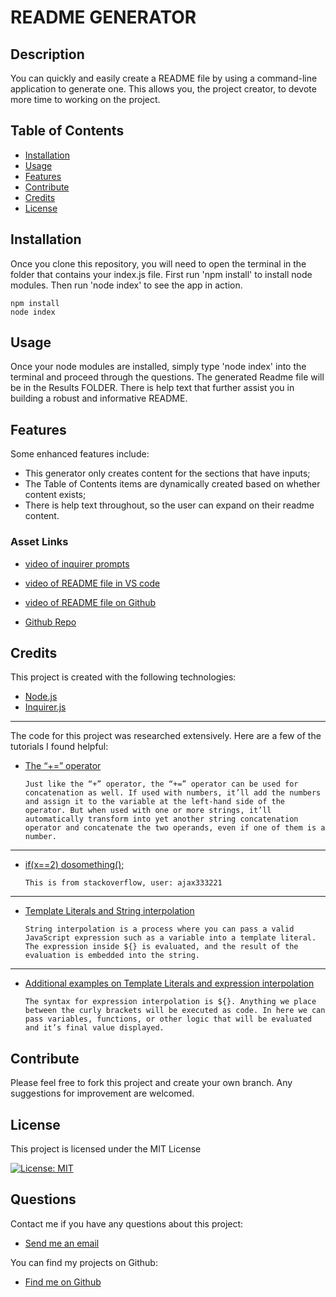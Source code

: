 # README GENERATOR
  
  ## Description   
  You can quickly and easily create a README file by using a command-line application to generate one. This allows you, the project creator, to devote more time to working on the project.

  ## Table of Contents
  - [Installation](#installation)
  - [Usage](#usage)
  - [Features](#features)
  - [Contribute](#contribute)
  - [Credits](#credits)
  - [License](#license)

  ## Installation
  Once you clone this repository, you will need to open the terminal in the folder that contains your index.js file. First run 'npm install' to install node modules. Then run 'node index' to see the app in action.
  
  ```shell
  npm install
  node index
  ```
  
  ## Usage 
   Once your node modules are installed, simply type 'node index' into the terminal and proceed through the questions. The generated Readme file will be in the Results FOLDER. There is help text that further assist you in building a robust and informative README.
  
  ## Features 
  Some enhanced features include:
  * This generator only creates content for the sections that have inputs; 
  * The Table of Contents items are dynamically created based on whether content exists;
  * There is help text throughout, so the user can expand on their readme content.

  ### Asset Links

  - [video of inquirer prompts](./assets/Inquirer-prompts.mp4)
  - [video of README file in VS code](./assets/Readme-Generated.mp4)
  - [video of README file on Github](./assets/Readme-on-Github.mp4)

  - [Github Repo](https://github.com/larafoster/Good-Readme-Generator) 

  ## Credits 
  This project is created with the following technologies:
  - [Node.js](https://nodejs.org/en/) 
  - [Inquirer.js](hhttps://www.npmjs.com/package/inquirer) 
  ***
 The code for this project was researched extensively. Here are a few of the tutorials I found helpful:

   - [The “+=” operator](https://digifisk.com/front-end-web-development/javascript/concatenate-two-strings-in-javascript)

      ```Just like the “+” operator, the “+=” operator can be used for concatenation as well. If used with numbers, it’ll add the numbers and assign it to the variable at the left-hand side of the operator. But when used with one or more strings, it’ll automatically transform into yet another string concatenation operator and concatenate the two operands, even if one of them is a number.```
  ***

  - [if(x==2) dosomething();](https://stackoverflow.com/questions/11069278/omitting-the-second-expression-when-using-the-if-else-shorthand/32733892) 

    ```This is from stackoverflow, user: ajax333221```
  ***

  - [Template Literals and String interpolation](https://dmitripavlutin.com/string-interpolation-in-javascript/) 

    ```String interpolation is a process where you can pass a valid JavaScript expression such as a variable into a template literal. The expression inside ${} is evaluated, and the result of the evaluation is embedded into the string.  ```

   ***

  - [Additional examples on Template Literals and expression interpolation](https://ado.xyz/blog/better-strings-in-javascript-with-template-literals/) 

    ```The syntax for expression interpolation is ${}. Anything we place between the curly brackets will be executed as code. In here we can pass variables, functions, or other logic that will be evaluated and it’s final value displayed.  ```  

  ## Contribute
  Please feel free to fork this project and create your own branch. Any suggestions for improvement are welcomed.


 ## License
 This project is licensed under the MIT License

 [![License: MIT](https://img.shields.io/badge/License-MIT-yellow.svg)](https://opensource.org/licenses/MIT)  
  
  ## Questions
  Contact me if you have any questions about this project:

  - [Send me an email](mailto:larafoster.dev@gmail.com)

  You can find my projects on Github:
  - [Find me on Github](https://github.com/larafoster) 

  

